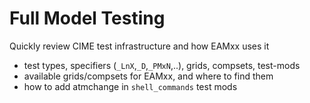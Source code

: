 # Full Model Testing

Quickly review CIME test infrastructure and how EAMxx uses it

* test types, specifiers (`_LnX`,`_D`,`_PMxN`,..), grids, compsets, test-mods
* available grids/compsets for EAMxx, and where to find them
* how to add atmchange in `shell_commands` test mods
